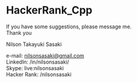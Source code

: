 # HackerRank_Cpp

 If you have some suggestions, please message me.  
 Thank you

 Nilson Takayuki Sasaki
 
 e-mail:      nilsonsasaki@gmail.com  
 LinkedIn:    /in/nilsonsasaki/  
 Skype:       live:nilsonsasaki  
 Hacker Rank: /nilsonsasaki 

